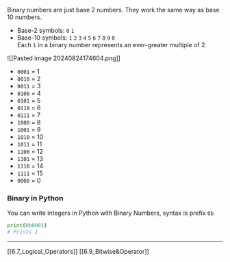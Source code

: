 Binary  numbers are just base 2 numbers.
They work the  same way as base 10 numbers.
- Base-2 symbols: `0` `1` 
- Base-10 symbols: `1` `2` `3` `4` `5` `6` `7` `8` `9` `0`  
Each  `1` in a binary  number represents an ever-greater multiple of 2.

![[Pasted image 20240824174604.png]]

- `0001` = 1
- `0010` = 2
- `0011` = 3
- `0100` = 4
- `0101` = 5
- `0110` = 6
- `0111` = 7
- `1000` = 8
- `1001` = 9
- `1010` = 10
- `1011` = 11
- `1100` = 12
- `1101` = 13
- `1110` = 14
- `1111` = 15
- `0000` = 0

### Binary in Python
You can write integers in Python with Binary Numbers, syntax is prefix `0b`

``` python
print(0b0001)
# Prints 1
```

---
[[6.7_Logical_Operators]]
[[6.9_Bitwise&Operator]]
